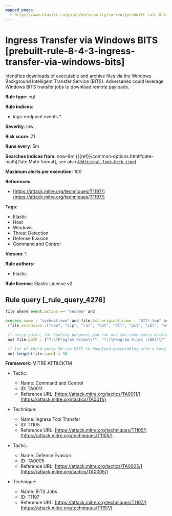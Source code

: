 ```yaml
---
mapped_pages:
  - https://www.elastic.co/guide/en/security/current/prebuilt-rule-8-4-3-ingress-transfer-via-windows-bits.html
---
```


# Ingress Transfer via Windows BITS [prebuilt-rule-8-4-3-ingress-transfer-via-windows-bits]

Identifies downloads of executable and archive files via the Windows Background Intelligent Transfer Service (BITS). Adversaries could leverage Windows BITS transfer jobs to download remote payloads.

**Rule type**: eql

**Rule indices**:

* logs-endpoint.events.*

**Severity**: low

**Risk score**: 21

**Runs every**: 5m

**Searches indices from**: now-9m ({{ref}}/common-options.html#date-math[Date Math format], see also [`Additional look-back time`](docs-content://solutions/security/detect-and-alert/create-detection-rule.md#rule-schedule))

**Maximum alerts per execution**: 100

**References**:

* [https://attack.mitre.org/techniques/T1197/](https://attack.mitre.org/techniques/T1197/)

**Tags**:

* Elastic
* Host
* Windows
* Threat Detection
* Defense Evasion
* Command and Control

**Version**: 1

**Rule authors**:

* Elastic

**Rule license**: Elastic License v2

## Rule query [_rule_query_4276]

```js
file where event.action == "rename" and

process.name : "svchost.exe" and file.Ext.original.name : "BIT*.tmp" and
 (file.extension :("exe", "zip", "rar", "bat", "dll", "ps1", "vbs", "wsh", "js", "vbe", "pif", "scr", "cmd", "cpl") or file.Ext.header_bytes : "4d5a*") and

 /* noisy paths, for hunting purposes you can use the same query without the following exclusions */
 not file.path : ("?:\\Program Files\\*", "?:\\Program Files (x86)\\*", "?:\\Windows\\*", "?:\\ProgramData\\*\\*") and

 /* lot of third party SW use BITS to download executables with a long file name */
 not length(file.name) > 30
```

**Framework**: MITRE ATT&CKTM

* Tactic:

    * Name: Command and Control
    * ID: TA0011
    * Reference URL: [https://attack.mitre.org/tactics/TA0011/](https://attack.mitre.org/tactics/TA0011/)

* Technique:

    * Name: Ingress Tool Transfer
    * ID: T1105
    * Reference URL: [https://attack.mitre.org/techniques/T1105/](https://attack.mitre.org/techniques/T1105/)

* Tactic:

    * Name: Defense Evasion
    * ID: TA0005
    * Reference URL: [https://attack.mitre.org/tactics/TA0005/](https://attack.mitre.org/tactics/TA0005/)

* Technique:

    * Name: BITS Jobs
    * ID: T1197
    * Reference URL: [https://attack.mitre.org/techniques/T1197/](https://attack.mitre.org/techniques/T1197/)



